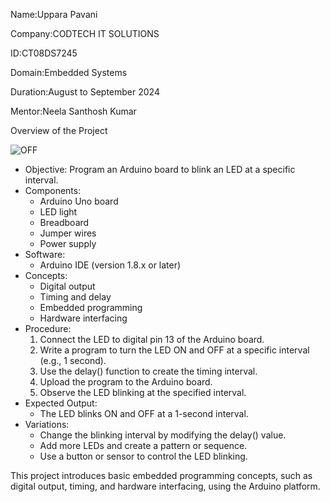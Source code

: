 Name:Uppara Pavani

Company:CODTECH IT SOLUTIONS

ID:CT08DS7245

Domain:Embedded Systems

Duration:August to September 2024

Mentor:Neela Santhosh Kumar

 Overview  of the Project


 ![OFF](https://github.com/user-attachments/assets/c88452fc-a152-495b-9d6b-2e699f5f3494)

- Objective: Program an Arduino board to blink an LED at a specific interval.
- Components:
    - Arduino Uno board
    - LED light
    - Breadboard
    - Jumper wires
    - Power supply
- Software:
    - Arduino IDE (version 1.8.x or later)
- Concepts:
    - Digital output
    - Timing and delay
    - Embedded programming
    - Hardware interfacing
- Procedure:
    1. Connect the LED to digital pin 13 of the Arduino board.
    2. Write a program to turn the LED ON and OFF at a specific interval (e.g., 1 second).
    3. Use the delay() function to create the timing interval.
    4. Upload the program to the Arduino board.
    5. Observe the LED blinking at the specified interval.
- Expected Output:
    - The LED blinks ON and OFF at a 1-second interval.
- Variations:
    - Change the blinking interval by modifying the delay() value.
    - Add more LEDs and create a pattern or sequence.
    - Use a button or sensor to control the LED blinking.

This project introduces basic embedded programming concepts, such as digital output, timing, and hardware interfacing, using the Arduino platform.
